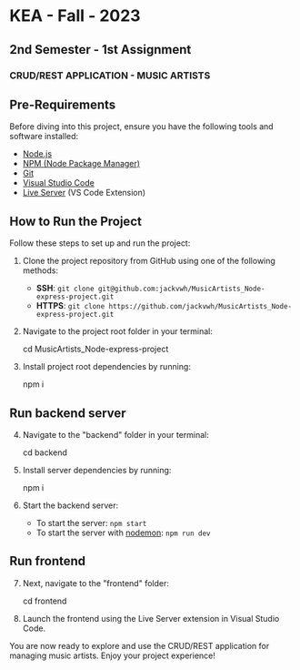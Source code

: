 # KEA - Fall - 2023

## 2nd Semester - 1st Assignment

### CRUD/REST APPLICATION - MUSIC ARTISTS

## Pre-Requirements

Before diving into this project, ensure you have the following tools and software installed:

- [Node.js](https://nodejs.org/)
- [NPM (Node Package Manager)](https://www.npmjs.com/)
- [Git](https://git-scm.com/)
- [Visual Studio Code](https://code.visualstudio.com/)
- [Live Server](https://marketplace.visualstudio.com/items?itemName=ritwickdey.LiveServer) (VS Code Extension)

## How to Run the Project

Follow these steps to set up and run the project:

1. Clone the project repository from GitHub using one of the following methods:

   - **SSH**: `git clone git@github.com:jackvwh/MusicArtists_Node-express-project.git`
   - **HTTPS**: `git clone https://github.com/jackvwh/MusicArtists_Node-express-project.git`

2. Navigate to the project root folder in your terminal:

   cd MusicArtists_Node-express-project

3. Install project root dependencies by running:
   
      npm i

## Run backend server

4. Navigate to the "backend" folder in your terminal:

   cd backend

5. Install server dependencies by running:

   npm i

6. Start the backend server:

   - To start the server: `npm start`
   - To start the server with [nodemon](https://nodemon.io/): `npm run dev`

## Run frontend

7. Next, navigate to the "frontend" folder:

   cd frontend

8. Launch the frontend using the Live Server extension in Visual Studio Code.

You are now ready to explore and use the CRUD/REST application for managing music artists. Enjoy your project experience!